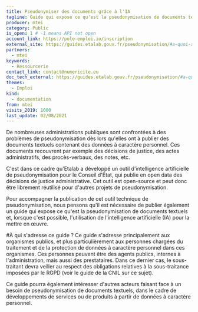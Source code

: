 ```yaml
---
title: Pseudonymiser des documents grâce à l'IA
tagline: Guide qui expose ce qu'est la pseudonymisation de documents textuels et, lorsque c'est possible, l'utilisation de l'intelligence artificielle (IA) pour la mettre en œuvre.
producer: mtei
category: Public
is_open: 1 # -1 means API not open
account_link: https://pole-emploi.io/inscription
external_site: https://guides.etalab.gouv.fr/pseudonymisation/#a-quoi-sert-ce-guide
partners:
  - mtei
keywords:
  - Ressourcerie
contact_link: contact@numericite.eu
doc_tech_external: https://guides.etalab.gouv.fr/pseudonymisation/#a-quoi-sert-ce-guide
themes:
  - Emploi
kind:
  - documentation
from: mtei
visits_2019: 1000
last_update: 02/08/2021
---
```


De nombreuses administrations publiques sont confrontées à des problèmes de pseudonymisation dès lors qu'elles ont à publier des documents textuels contenant des données à caractère personnel. Ces documents recouvrent par exemple des décisions de justice, des actes administratifs, des procès-verbaux, des notes, etc.

C'est dans ce cadre qu'Etalab a développé un outil d'intelligence artificielle de pseudonymisation pour le Conseil d'État, qui publie en open data des décisions de justice administrative. Cet outil est open-source et peut donc être librement réutilisé pour d'autres projets de pseudonymisation.

Pour accompagner la publication de cet outil technique de pseudonymisation, nous pensons qu'il est nécessaire de publier également un guide qui expose ce qu'est la pseudonymisation de documents textuels et, lorsque c'est possible, l'utilisation de l'intelligence artificielle (IA) pour la mettre en œuvre.

#À qui s'adresse ce guide ?
Ce guide s'adresse principalement aux organismes publics, et plus particulièrement aux personnes chargées du traitement et de la protection de données à caractère personnel dans ces organismes. Ces personnes peuvent être des agents publics, internes à l'administration, mais aussi des prestataires. Dans ce dernier cas, le sous-traitant devra veiller au respect des obligations relatives à la sous-traitance imposées par le RGPD (voir le guide de la CNIL sur ce sujet).

Ce guide pourra également intéresser d'autres acteurs faisant face à un besoin de pseudonymisation de documents textuels, dans le cadre de développements de services ou de produits à partir de données à caractère personnel.

#
